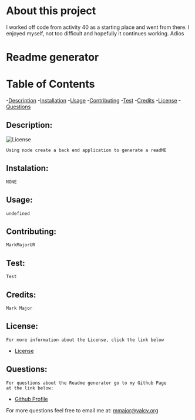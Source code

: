 # About this project
I worked off code from activity 40 as a starting place and went from there. I enjoyed myself, not too difficult and hopefully it continues working. Adios



# Readme generator

# Table of Contents

-[Description](#description)
-[Installation](#installation)
-[Usage](#usage)
-[Contributing](#contributing)
-[Test](#test)
-[Credits](#credits)
-[License](#license)
-[Questions](#questions)


## Description:
![License](https://img.shields.io/badge/Licesnse-MIT-blue.svg "License Badge")

    Using node create a back end application to generate a readME
## Instalation:
    NONE
## Usage:
    undefined
## Contributing:
    MarkMajorUR
## Test:
    Test
## Credits:
    Mark Major
## License:
    For more information about the License, click the link below

- [License](http://opensource.org/license/MIT)

## Questions: 
    For questions about the Readme generator go to my Github Page
    at the link below:
    
- [Github Profile](https://github.comMarkMajorUR)    

For more questions feel free to email me at: mmajor@valcv.org
